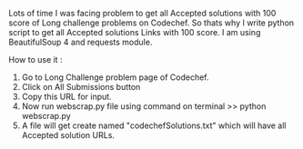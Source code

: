 Lots of time I was facing problem to get all Accepted solutions with 100 score of Long challenge problems on Codechef.
So thats why I write python script to get all Accepted solutions Links with 100 score.
I am using BeautifulSoup 4 and requests module.

How to use it :

1) Go to Long Challenge problem page of Codechef.
2) Click on All Submissions button
3) Copy this URL for input.
4) Now run webscrap.py file using command on terminal
		>> python webscrap.py
5) A file will get create named "codechefSolutions.txt" which will have all Accepted solution URLs.